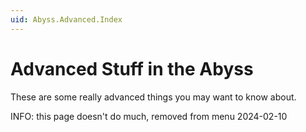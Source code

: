 ```yaml
---
uid: Abyss.Advanced.Index
---
```


# Advanced Stuff in the Abyss

These are some really advanced things you may want to know about.

INFO: this page doesn't do much, removed from menu 2024-02-10
